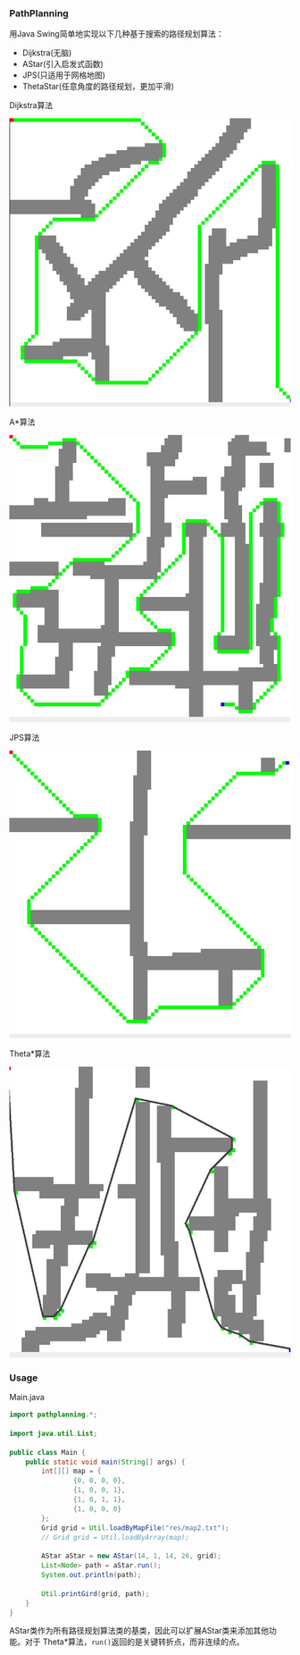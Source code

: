 ### PathPlanning

用Java Swing简单地实现以下几种基于搜索的路径规划算法：

- Dijkstra(无脑)
- AStar(引入启发式函数)
- JPS(只适用于网格地图)
- ThetaStar(任意角度的路径规划，更加平滑)

Dijkstra算法

![](screenshots/dijkstra.jpg)

A*算法

![](screenshots/astar.jpg)

JPS算法

![](screenshots/jps.jpg)

Theta*算法

![](screenshots/theta_star.jpg)

### Usage

Main.java

```java
import pathplanning.*;

import java.util.List;

public class Main {
    public static void main(String[] args) {
        int[][] map = {
                {0, 0, 0, 0},
                {1, 0, 0, 1},
                {1, 0, 1, 1},
                {1, 0, 0, 0}
        };
        Grid grid = Util.loadByMapFile("res/map2.txt");
        // Grid grid = Util.loadByArray(map);

        AStar aStar = new AStar(14, 1, 14, 26, grid);
        List<Node> path = aStar.run();
        System.out.println(path);

        Util.printGird(grid, path);
    }
}
```

AStar类作为所有路径规划算法类的基类，因此可以扩展AStar类来添加其他功能。对于 Theta*算法，`run()`返回的是关键转折点，而非连续的点。
